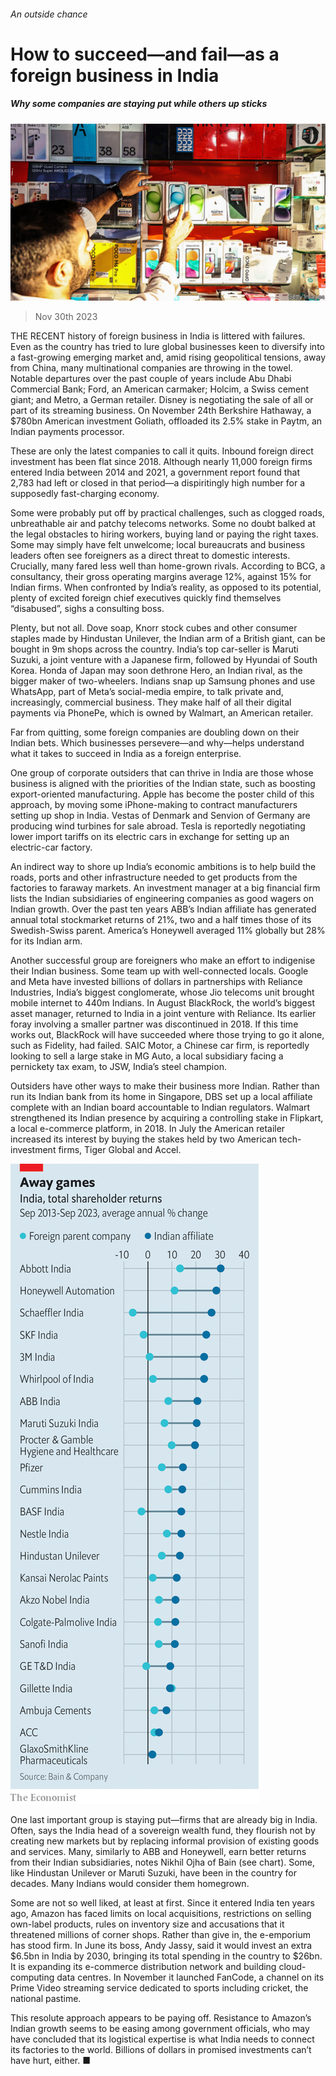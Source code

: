 ###### An outside chance

# How to succeed—and fail—as a foreign business in India 

##### Why some companies are staying put while others up sticks 

![image](images/20231202_WBP002.jpg) 

> Nov 30th 2023 

THE RECENT history of foreign business in India is littered with failures. Even as the country has tried to lure global businesses keen to diversify into a fast-growing emerging market and, amid rising geopolitical tensions, away from China, many multinational companies are throwing in the towel. Notable departures over the past couple of years include Abu Dhabi Commercial Bank; Ford, an American carmaker; Holcim, a Swiss cement giant; and Metro, a German retailer. Disney is negotiating the sale of all or part of its streaming business. On November 24th Berkshire Hathaway, a $780bn American investment Goliath, offloaded its 2.5% stake in Paytm, an Indian payments processor. 

These are only the latest companies to call it quits. Inbound foreign direct investment has been flat since 2018. Although nearly 11,000 foreign firms entered India between 2014 and 2021, a government report found that 2,783 had left or closed in that period—a dispiritingly high number for a supposedly fast-charging economy.

Some were probably put off by practical challenges, such as clogged roads, unbreathable air and patchy telecoms networks. Some no doubt balked at the legal obstacles to hiring workers, buying land or paying the right taxes. Some may simply have felt unwelcome; local bureaucrats and business leaders often see foreigners as a direct threat to domestic interests. Crucially, many fared less well than home-grown rivals. According to BCG, a consultancy, their gross operating margins average 12%, against 15% for Indian firms. When confronted by India’s reality, as opposed to its potential, plenty of excited foreign chief executives quickly find themselves “disabused”, sighs a consulting boss. 

Plenty, but not all. Dove soap, Knorr stock cubes and other consumer staples made by Hindustan Unilever, the Indian arm of a British giant, can be bought in 9m shops across the country. India’s top car-seller is Maruti Suzuki, a joint venture with a Japanese firm, followed by Hyundai of South Korea. Honda of Japan may soon dethrone Hero, an Indian rival, as the bigger maker of two-wheelers. Indians snap up Samsung phones and use WhatsApp, part of Meta’s social-media empire, to talk private and, increasingly, commercial business. They make half of all their digital payments via PhonePe, which is owned by Walmart, an American retailer. 

Far from quitting, some foreign companies are doubling down on their Indian bets. Which businesses persevere—and why—helps understand what it takes to succeed in India as a foreign enterprise.

One group of corporate outsiders that can thrive in India are those whose business is aligned with the priorities of the Indian state, such as boosting export-oriented manufacturing. Apple has become the poster child of this approach, by moving some iPhone-making to contract manufacturers setting up shop in India. Vestas of Denmark and Senvion of Germany are producing wind turbines for sale abroad. Tesla is reportedly negotiating lower import tariffs on its electric cars in exchange for setting up an electric-car factory. 

An indirect way to shore up India’s economic ambitions is to help build the roads, ports and other infrastructure needed to get products from the factories to faraway markets. An investment manager at a big financial firm lists the Indian subsidiaries of engineering companies as good wagers on Indian growth. Over the past ten years ABB’s Indian affiliate has generated annual total stockmarket returns of 21%, two and a half times those of its Swedish-Swiss parent. America’s Honeywell averaged 11% globally but 28% for its Indian arm.

Another successful group are foreigners who make an effort to indigenise their Indian business. Some team up with well-connected locals. Google and Meta have invested billions of dollars in partnerships with Reliance Industries, India’s biggest conglomerate, whose Jio telecoms unit brought mobile internet to 440m Indians. In August BlackRock, the world’s biggest asset manager, returned to India in a joint venture with Reliance. Its earlier foray involving a smaller partner was discontinued in 2018. If this time works out, BlackRock will have succeeded where those trying to go it alone, such as Fidelity, had failed. SAIC Motor, a Chinese car firm, is reportedly looking to sell a large stake in MG Auto, a local subsidiary facing a pernickety tax exam, to JSW, India’s steel champion.

Outsiders have other ways to make their business more Indian. Rather than run its Indian bank from its home in Singapore, DBS set up a local affiliate complete with an Indian board accountable to Indian regulators. Walmart strengthened its Indian presence by acquiring a controlling stake in Flipkart, a local e-commerce platform, in 2018. In July the American retailer increased its interest by buying the stakes held by two American tech-investment firms, Tiger Global and Accel.

![image](images/20231202_WBC555.png) 


One last important group is staying put—firms that are already big in India. Often, says the India head of a sovereign wealth fund, they flourish not by creating new markets but by replacing informal provision of existing goods and services. Many, similarly to ABB and Honeywell, earn better returns from their Indian subsidiaries, notes Nikhil Ojha of Bain (see chart). Some, like Hindustan Unilever or Maruti Suzuki, have been in the country for decades. Many Indians would consider them homegrown. 

Some are not so well liked, at least at first. Since it entered India ten years ago, Amazon has faced limits on local acquisitions, restrictions on selling own-label products, rules on inventory size and accusations that it threatened millions of  corner shops. Rather than give in, the e-emporium has stood firm. In June its boss, Andy Jassy, said it would invest an extra $6.5bn in India by 2030, bringing its total spending in the country to $26bn. It is expanding its e-commerce distribution network and building cloud-computing data centres. In November it launched FanCode, a channel on its Prime Video streaming service dedicated to sports including cricket, the national pastime. 

This resolute approach appears to be paying off. Resistance to Amazon’s Indian growth seems to be easing among government officials, who may have concluded that its logistical expertise is what India needs to connect its factories to the world. Billions of dollars in promised investments can’t have hurt, either. ■



